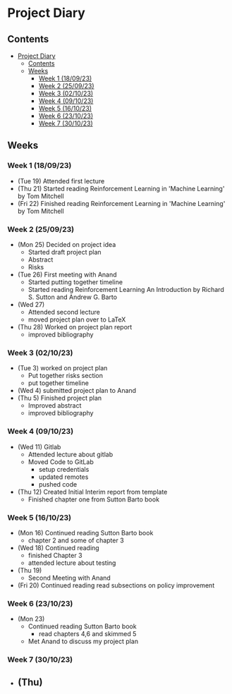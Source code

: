 # Project Diary

## Contents
- [Project Diary](#project-diary)
  - [Contents](#contents)
  - [Weeks](#weeks)
    - [Week 1 (18/09/23)](#week-1-180923)
    - [Week 2 (25/09/23)](#week-2-250923)
    - [Week 3 (02/10/23)](#week-3-021023)
    - [Week 4 (09/10/23)](#week-4-091023)
    - [Week 5 (16/10/23)](#week-5-161023)
    - [Week 6 (23/10/23)](#week-6-231023)
    - [Week 7 (30/10/23)](#week-7-301023)


## Weeks

### Week 1 (18/09/23)

 - (Tue 19) Attended first lecture 
 - (Thu 21) Started reading Reinforcement Learning in 'Machine Learning' by Tom Mitchell
 - (Fri 22) Finished reading Reinforcement Learning in 'Machine Learning' by Tom Mitchell

### Week 2 (25/09/23)

 - (Mon 25) Decided on project idea 
   - Started draft project plan 
   -  Abstract
   -  Risks
-  (Tue 26) First meeting with Anand
   - Started putting together timeline
   - Started reading Reinforcement Learning An Introduction by Richard S. Sutton and Andrew G. Barto
 - (Wed 27) 
   - Attended second lecture
   - moved project plan over to LaTeX
 - (Thu 28) Worked on project plan report 
   - improved bibliography

### Week 3 (02/10/23)

 - (Tue 3) worked on project plan
   - Put together risks section 
   - put together timeline 
 - (Wed 4) submitted project plan to Anand
 - (Thu 5) Finished project plan
   - Improved abstract
   - improved bibliography

### Week 4 (09/10/23)

 - (Wed 11) Gitlab
   - Attended lecture about gitlab
   - Moved Code to GitLab 
     - setup credentials
     - updated remotes
     - pushed code
 - (Thu 12) Created Initial Interim report from template
   - Finished chapter one from Sutton Barto book

### Week 5 (16/10/23)

 - (Mon 16) Continued reading Sutton Barto book
   - chapter 2 and some of chapter 3
 - (Wed 18) Continued reading
   - finished Chapter 3
   - attended lecture about testing
 - (Thu 19)
   - Second Meeting with Anand
 - (Fri 20) Continued reading read subsections on policy improvement

### Week 6 (23/10/23)

 - (Mon 23) 
   - Continued reading Sutton Barto book
     - read chapters 4,6 and skimmed 5
   - Met Anand to discuss my project plan

### Week 7 (30/10/23)

 - (Thu) 
   - 
